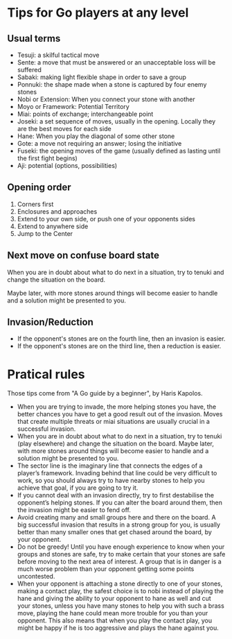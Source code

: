 # Tips for Go players at any level

## Usual terms
- Tesuji: a skilful tactical move
- Sente: a move that must be answered or an unacceptable loss will be suffered
- Sabaki: making light flexible shape in order to save a group
- Ponnuki: the shape made when a stone is captured by four enemy stones
- Nobi or Extension: When you connect your stone with another
- Moyo or Framework: Potential Territory
- Miai: points of exchange; interchangeable point
- Joseki: a set sequence of moves, usually in the opening. Locally they are the best moves for each side
- Hane: When you play the diagonal of some other stone
- Gote: a move not requiring an answer; losing the initiative
- Fuseki: the opening moves of the game (usually defined as lasting until the first fight begins)
- Aji: potential (options, possibilities)

## Opening order

1. Corners first
2. Enclosures and approaches
3. Extend to your own side, or push one of your opponents sides
4. Extend to anywhere side
5. Jump to the Center

## Next move on confuse board state

When you are in doubt about what to do next in a situation, try to tenuki and change the situation on the board.

Maybe later, with more stones around things will become easier to handle and a solution might be presented to you.

## Invasion/Reduction

- If the opponent's stones are on the fourth line, then an invasion is easier.
- If the opponent's stones are on the third line, then a reduction is easier.

# Pratical rules
Those tips come from "A Go guide by a beginner", by Haris Kapolos.

- When you are trying to invade, the more helping stones you have, the better chances you have to get a good result out of the invasion. Moves that create multiple threats or miai situations are usually crucial in a successful invasion.
- When you are in doubt about what to do next in a situation, try to tenuki (play elsewhere) and change the situation on the board. Maybe later, with more stones around things will become easier to handle and a solution might be presented to you.
- The sector line is the imaginary line that connects the edges of a player’s framework. Invading behind that line could be very difficult to work, so you should always try to have nearby stones to help you achieve that goal, if you are going to try it.
- If you cannot deal with an invasion directly, try to first destabilise the opponent’s helping stones. If you can alter the board around them, then the invasion might be easier to fend off.
- Avoid creating many and small groups here and there on the board. A big successful invasion that results in a strong group for you, is usually better than many smaller ones that get chased
around the board, by your opponent.
- Do not be greedy! Until you have enough experience to know when your groups and stones are safe, try to make certain that your stones are safe before moving to the next area of interest. A group that is in danger is a much worse problem than your opponent getting some points uncontested.
- When your opponent is attaching a stone directly to one of your stones, making a contact play, the safest choice is to nobi instead of playing the hane and giving the ability to your opponent to hane as well and cut your stones, unless you have many stones to help you with such a brass move, playing the hane could mean more trouble for you than your opponent. This also means that when you play the contact play, you might be happy  if he is too aggressive and plays the hane against you.
